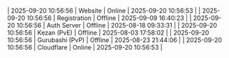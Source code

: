 | 2025-09-20 10:56:56 | Website | Online | 2025-09-20 10:56:53 |
| 2025-09-20 10:56:56 | Registration | Offline | 2025-09-09 16:40:23 |
| 2025-09-20 10:56:56 | Auth Server | Offline | 2025-08-18 09:33:31 |
| 2025-09-20 10:56:56 | Kezan (PvE) | Offline | 2025-08-03 17:58:02 |
| 2025-09-20 10:56:56 | Gurubashi (PvP) | Offline | 2025-08-23 21:44:06 |
| 2025-09-20 10:56:56 | Cloudflare | Online | 2025-09-20 10:56:53 |
